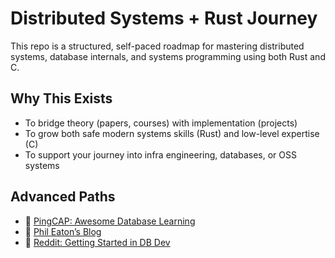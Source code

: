 # Distributed Systems + Rust Journey

This repo is a structured, self-paced roadmap for mastering distributed systems, database internals, and systems programming using both Rust and C.

## Why This Exists
- To bridge theory (papers, courses) with implementation (projects)
- To grow both safe modern systems skills (Rust) and low-level expertise (C)
- To support your journey into infra engineering, databases, or OSS systems

## Advanced Paths
- 🧠 [PingCAP: Awesome Database Learning](https://github.com/pingcap/awesome-database-learning)
- 🧠 [Phil Eaton’s Blog](https://eatonphil.com/)
- 🧠 [Reddit: Getting Started in DB Dev](https://www.reddit.com/r/databasedevelopment/comments/unj8d1/getting_started_with_database_development/)
